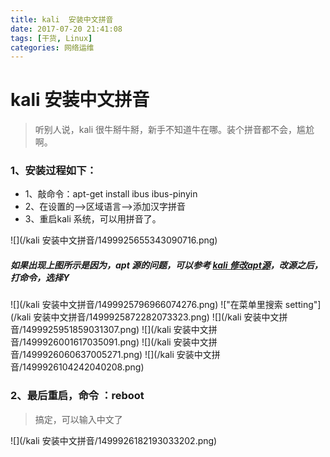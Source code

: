 ```yaml
---
title: kali  安装中文拼音
date: 2017-07-20 21:41:08
tags: [干货, Linux]
categories: 网络运维
---
```

# kali  安装中文拼音

> 听别人说，kali 很牛掰牛掰，新手不知道牛在哪。装个拼音都不会，尴尬啊。

### 1、安装过程如下：
+ 1、敲命令：apt-get install ibus ibus-pinyin
+ 2、在设置的-->区域语言-->添加汉字拼音
+ 3、重启kali 系统，可以用拼音了。

![](/kali  安装中文拼音/1499925655343090716.png)
##### 如果出现上图所示是因为，apt 源的问题，可以参考 [kali 修改apt源](http://www.lrshuai.top/atc/show/27)，改源之后，打命令，选择Y
![](/kali  安装中文拼音/1499925796966074276.png)
!["在菜单里搜索 setting"](/kali  安装中文拼音/1499925872282073323.png)
![](/kali  安装中文拼音/1499925951859031307.png)
![](/kali  安装中文拼音/1499926001617035091.png)
![](/kali  安装中文拼音/1499926060637005271.png)
![](/kali  安装中文拼音/1499926104242040208.png)

### 2、最后重启，命令 ：reboot
> 搞定，可以输入中文了

![](/kali  安装中文拼音/1499926182193033202.png)
